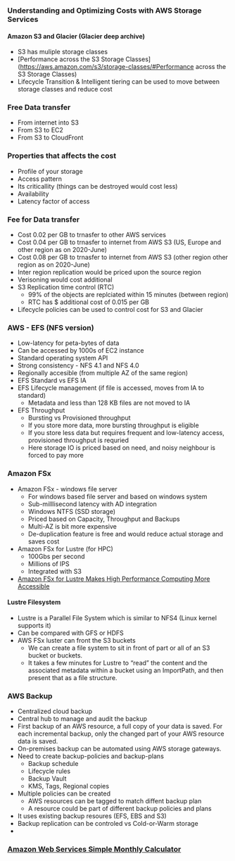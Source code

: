 ### Understanding and Optimizing Costs with AWS Storage Services

#### Amazon S3 and Glacier (Glacier deep archive)
* S3 has muliple storage classes
* [Performance across the S3 Storage Classes](https://aws.amazon.com/s3/storage-classes/#Performance across the S3 Storage Classes)
* Lifecycle Transition & Intelligent tiering can be used to move between storage classes and reduce cost


### Free Data transfer
* From internet into S3
* From S3 to EC2
* From S3 to CloudFront


### Properties that affects the cost
* Profile of your storage
* Access pattern
* Its criticallity (things can be destroyed would cost less)
* Availability
* Latency factor of access

### Fee for Data transfer
* Cost 0.02 per GB to trnasfer to other AWS services
* Cost 0.04 per GB to trnasfer to internet from AWS S3 (US, Europe and other region as on 2020-June)
* Cost 0.08 per GB to trnasfer to internet from AWS S3 (other region other region as on 2020-June)
* Inter region replication would be priced upon the source region
* Verisoning would cost additional
* S3 Replication time control (RTC)
  * 99% of the objects are replciated within 15 minutes (between region)
  * RTC has $ additional cost of 0.015 per GB
* Lifecycle policies can be used to control cost for S3 and Glacier


### AWS - EFS (NFS version)
* Low-latency for peta-bytes of data
* Can be accessed by 1000s of EC2 instance
* Standard operating system API
* Strong consistency - NFS 4.1 and NFS 4.0
* Regionally accesible (from multiple AZ of the same region)
* EFS Standard vs EFS IA
* EFS Lifecycle management (if file is accessed, moves from IA to standard)
  * Metadata and less than 128 KB files are not moved to IA
* EFS Throughput
  * Bursting vs Provisioned throughput  
  * If you store more data, more bursting throughput is eligible
  * If you store less data but requires frequent and low-latency access, provisioned throughput is requried
  * Here storage IO is priced based on need, and noisy neighbour is forced to pay more


### Amazon FSx
* Amazon FSx - windows file server
  * For windows based file server and based on windows system
  * Sub-milllisecond latency with AD integration
  * Windows NTFS (SSD storage)
  * Priced based on Capacity, Throughput and Backups
  * Multi-AZ is bit more expensive
  * De-duplication feature is free and would reduce actual storage and saves cost
* Amazon FSx for Lustre (for HPC)
  * 100Gbs per second
  * Millions of IPS
  * Integrated with S3
* [Amazon FSx for Lustre Makes High Performance Computing More Accessible](https://cloudacademy.com/blog/amazon-fsx-for-lustre-makes-high-performance-computing-more-accessible/)


#### Lustre Filesystem
* Lustre is a Parallel File System which is similar to NFS4  (Linux kernel supports it)
* Can be compared with GFS or HDFS
* AWS FSx luster can front the S3 buckets
  * We can create a file system to sit in front of part or all of an S3 bucket or buckets. 
  * It takes a few minutes for Lustre to “read” the content and the associated metadata within a bucket using an ImportPath, and then present that as a file structure.


### AWS Backup

* Centralized cloud backup
* Central hub to manage and audit the backup
* First backup of an AWS resource, a full copy of your data is saved. For each incremental backup, only the changed part of your AWS resource data is saved.
* On-premises backup can be automated using AWS storage gateways.
* Need to create backup-policies and backup-plans
  * Backup schedule
  * Lifecycle rules
  * Backup Vault
  * KMS, Tags, Regional copies
* Multiple policies can be created
  * AWS resources can be tagged to match diffent backup plan
  * A resource could be part of different backup policies and plans
* It uses existing backup resoures (EFS, EBS and S3)
* Backup replication can be controled vs Cold-or-Warm storage
* 


### [Amazon Web Services Simple Monthly Calculator](https://calculator.s3.amazonaws.com/index.html)